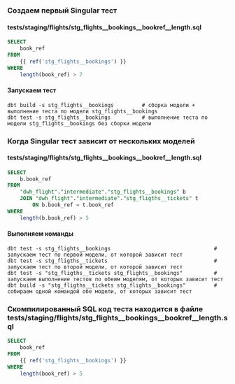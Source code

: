 ### Создаем первый Singular тест
#### tests/staging/flights/stg_flights__bookings__bookref__length.sql

```sql
SELECT
    book_ref
FROM
    {{ ref('stg_flights__bookings') }}
WHERE
    length(book_ref) > 7
```

#### Запускаем тест

```console
dbt build -s stg_flights__bookings         # сборка модели + выполнение теста по модели stg_flights__bookings
dbt test -s stg_flights__bookings          # выполнение теста по модели stg_flights__bookings без сборки модели
```

### Когда Singular тест зависит от нескольких моделей
#### tests/staging/flights/stg_flights__bookings__bookref__length.sql

```sql
SELECT
    b.book_ref
FROM
    "dwh_flight"."intermediate"."stg_flights__bookings" b
    JOIN "dwh_flight"."intermediate"."stg_fligths__tickets" t
        ON b.book_ref = t.book_ref
WHERE
    length(b.book_ref) > 5
```

#### Выполняем команды

```console
dbt test -s stg_flights__bookings                                 # запускаем тест по первой модели, от которой зависит тест
dbt test -s stg_fligths__tickets                                  # запускаем тест по второй модели, от которой зависит тест
dbt test -s "stg_fligths__tickets stg_flights__bookings"          # запускаем выполнение тестов по обеим моделям, от которых зависит тест
dbt build -s "stg_fligths__tickets stg_flights__bookings"         # собираем одной командой обе модели, от которых зависит тест
```

### Скомпилированный SQL код теста находится в файле tests/staging/flights/stg_flights__bookings__bookref__length.sql

```sql
SELECT
    book_ref
FROM
    {{ ref('stg_flights__bookings') }}
WHERE
    length(book_ref) > 5
```

#### 

```console
```

#### 

```console
```

#### 

```console
```

#### 

```console
```
